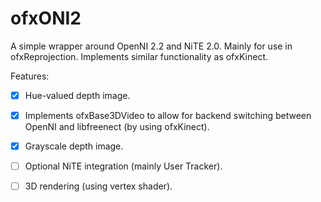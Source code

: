 ofxONI2
=======

A simple wrapper around OpenNI 2.2 and NiTE 2.0. Mainly for use in ofxReprojection. Implements similar functionality as ofxKinect. 

Features:
 - [x] Hue-valued depth image.
 - [x] Implements ofxBase3DVideo to allow for backend switching between OpenNI and libfreenect (by using ofxKinect).
 - [x] Grayscale depth image.
 - [ ] Optional NiTE integration (mainly User Tracker).
 - [ ] 3D rendering (using vertex shader).

